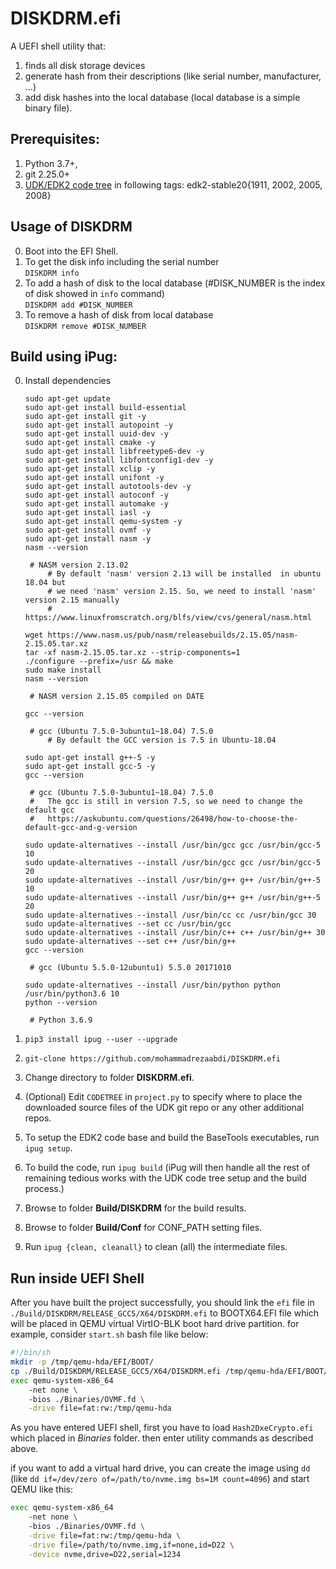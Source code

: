 DISKDRM.efi
===
A UEFI shell utility that:
1. finds all disk storage devices
2. generate hash from their descriptions (like serial number, manufacturer, ...)
3. add disk hashes into the local database (local database is a simple binary file).


## Prerequisites:
1. Python 3.7+,
2. git 2.25.0+
3. [UDK/EDK2 code tree](https://github.com/tianocore/edk2) in following tags: edk2-stable20{1911, 2002, 2005, 2008}

## Usage of DISKDRM
0. Boot into the EFI Shell.<br>
1. To get the disk info including the serial number<br>
    `DISKDRM info`
1. To add a hash of disk to the local database (#DISK_NUMBER is the index of disk showed in `info` command)<br>
    `DISKDRM add #DISK_NUMBER`
1. To remove a hash of disk from local database<br>
    `DISKDRM remove #DISK_NUMBER`

## Build using iPug:
0. Install dependencies

	`sudo apt-get update` <br>
	`sudo apt-get install build-essential` <br>
	`sudo apt-get install git -y` <br>
	`sudo apt-get install autopoint -y` <br>
	`sudo apt-get install uuid-dev -y` <br>
	`sudo apt-get install cmake -y` <br>
	`sudo apt-get install libfreetype6-dev -y` <br>
	`sudo apt-get install libfontconfig1-dev -y` <br>
	`sudo apt-get install xclip -y` <br>
	`sudo apt-get install unifont -y` <br>
	`sudo apt-get install autotools-dev -y` <br>
	`sudo apt-get install autoconf -y` <br>
	`sudo apt-get install automake -y` <br>
	`sudo apt-get install iasl -y` <br>
	`sudo apt-get install qemu-system -y` <br>
    	`sudo apt-get install ovmf -y` <br>
	`sudo apt-get install nasm -y` <br>
	`nasm --version` <br>

	  	# NASM version 2.13.02
	        # By default 'nasm' version 2.13 will be installed  in ubuntu 18.04 but
			# we need 'nasm' version 2.15. So, we need to install 'nasm' version 2.15 manually
			# https://www.linuxfromscratch.org/blfs/view/cvs/general/nasm.html
	
	`wget https://www.nasm.us/pub/nasm/releasebuilds/2.15.05/nasm-2.15.05.tar.xz` <br>
        `tar -xf nasm-2.15.05.tar.xz --strip-components=1` <br>
        `./configure --prefix=/usr && make` <br>
        `sudo make install` <br>
        `nasm --version` <br>

		# NASM version 2.15.05 compiled on DATE

	`gcc --version` <br>
 
		# gcc (Ubuntu 7.5.0-3ubuntu1~18.04) 7.5.0
			# By default the GCC version is 7.5 in Ubuntu-18.04

	`sudo apt-get install g++-5 -y` <br>
        `sudo apt-get install gcc-5 -y` <br>
        `gcc --version` <br>

		# gcc (Ubuntu 7.5.0-3ubuntu1~18.04) 7.5.0
		#	The gcc is still in version 7.5, so we need to change the default gcc
		#	https://askubuntu.com/questions/26498/how-to-choose-the-default-gcc-and-g-version

	`sudo update-alternatives --install /usr/bin/gcc gcc /usr/bin/gcc-5 10` <br>
        `sudo update-alternatives --install /usr/bin/gcc gcc /usr/bin/gcc-5 20` <br>
        `sudo update-alternatives --install /usr/bin/g++ g++ /usr/bin/g++-5 10` <br>
        `sudo update-alternatives --install /usr/bin/g++ g++ /usr/bin/g++-5 20` <br>
        `sudo update-alternatives --install /usr/bin/cc cc /usr/bin/gcc 30` <br>
        `sudo update-alternatives --set cc /usr/bin/gcc` <br>
        `sudo update-alternatives --install /usr/bin/c++ c++ /usr/bin/g++ 30` <br>
        `sudo update-alternatives --set c++ /usr/bin/g++` <br>
        `gcc --version` <br>
	
   		# gcc (Ubuntu 5.5.0-12ubuntu1) 5.5.0 20171010

    `sudo update-alternatives --install /usr/bin/python python /usr/bin/python3.6 10` <br>
	`python --version` <br>
 
   		# Python 3.6.9

2. `pip3 install ipug --user --upgrade`
3. `git-clone https://github.com/mohammadrezaabdi/DISKDRM.efi`
4. Change directory to folder **DISKDRM.efi**.
5. (Optional) Edit `CODETREE` in `project.py` to specify where to place the downloaded source files of the UDK git repo or any other additional repos.
6. To setup the EDK2 code base and build the BaseTools executables, run `ipug setup`.
7. To build the code, run `ipug build` (iPug will then handle all the rest of remaining tedious works with the UDK code tree setup and the build process.)
8. Browse to folder **Build/DISKDRM** for the build results.
9. Browse to folder **Build/Conf** for CONF_PATH setting files.
10. Run `ipug {clean, cleanall}` to clean (all) the intermediate files.

## Run inside UEFI Shell

After you have built the project successfully, you should link the `efi` file in `./Build/DISKDRM/RELEASE_GCC5/X64/DISKDRM.efi` to BOOTX64.EFI file which will be placed in QEMU virtual VirtIO-BLK boot hard drive partition. for example, consider `start.sh` bash file like below:

```bash
#!/bin/sh
mkdir -p /tmp/qemu-hda/EFI/BOOT/
cp ./Build/DISKDRM/RELEASE_GCC5/X64/DISKDRM.efi /tmp/qemu-hda/EFI/BOOT/
exec qemu-system-x86_64
	-net none \        
	-bios ./Binaries/OVMF.fd \
    -drive file=fat:rw:/tmp/qemu-hda
```

As you have entered UEFI shell, first you have to load `Hash2DxeCrypto.efi` which placed in *Binaries* folder. then enter utility commands as described above.

if you want to add a virtual hard drive, you can create the image using ‍`dd` (like `dd if=/dev/zero of=/path/to/nvme.img bs=1M count=4096`) and start QEMU like this:

```bash
exec qemu-system-x86_64
	-net none \        
	-bios ./Binaries/OVMF.fd \
    -drive file=fat:rw:/tmp/qemu-hda \
    -drive file=/path/to/nvme.img,if=none,id=D22 \
    -device nvme,drive=D22,serial=1234
```
